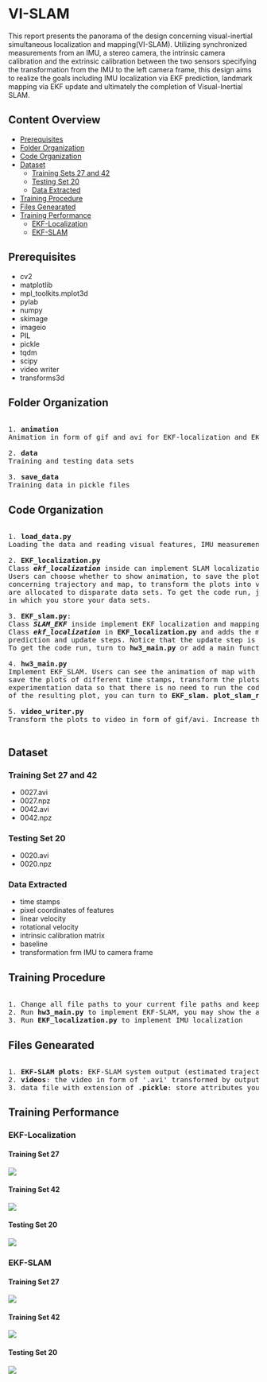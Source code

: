 # VI-SLAM
This report presents the panorama of the design concerning visual-inertial simultaneous localization and mapping(VI-SLAM). Utilizing synchronized measurements from an IMU, a stereo camera, the intrinsic camera calibration and the extrinsic calibration between the two sensors specifying the transformation from the IMU to the left camera frame, this design aims to realize the goals including IMU localization via EKF prediction, landmark mapping via EKF update and ultimately the completion of Visual-Inertial SLAM. 

## Content Overview
* [Prerequisites](#Prerequisites)
* [Folder Organization](#Folder-Organization)
* [Code Organization](#Code-Organization)
* [Dataset](#Dataset)
  * [Training Sets 27 and 42](#Training-Sets-27-and-42)
  * [Testing Set 20](#Testing-Set-20)
  * [Data Extracted](#Data-Extracted)
* [Training Procedure](#Training-Procedure)
* [Files Genearated](#Files-Genearated)
* [Training Performance](#Training-Performance)
  * [EKF-Localization](#EKF-Localization)
  * [EKF-SLAM](#EKF-SLAM)

## Prerequisites
- cv2
- matplotlib
- mpl_toolkits.mplot3d
- pylab
- numpy
- skimage
- imageio
- PIL
- pickle
- tqdm
- scipy
- video writer
- transforms3d

## Folder Organization
<pre>

1. <b>animation</b>
Animation in form of gif and avi for EKF-localization and EKF-SLAM results

2. <b>data</b>
Training and testing data sets

3. <b>save_data</b>
Training data in pickle files
</pre>

## Code Organization
<pre>

1. <b>load_data.py</b>
Loading the data and reading visual features, IMU measurements and calibration paramters

2. <b>EKF_localization.py</b>
Class <b><i>ekf_localization</i></b> inside can implement SLAM localization with use of EKF. 
Users can choose whether to show animation, to save the plots at different time stamps, to save the data 
concerning trajectory and map, to transform the plots into video and etc. Different color map settings 
are allocated to disparate data sets. To get the code run, just simply change the file path 
in which you store your data sets.

3. <b>EKF_slam.py</b>: 
Class <b><i>SLAM_EKF</b></i> inside implement EKF localization and mapping, it combines the functions in 
Class <b><i>ekf_localization</b></i> in <b>EKF_localization.py</b> and adds the mapping procedure with 
prediction and update steps. Notice that the update step is the combined one with i and j for landmark. 
To get the code run, turn to <b>hw3_main.py</b> or add a main function inside this file.

4. <b>hw3_main.py</b>
Implement EKF_SLAM. Users can see the animation of map with trajectory and landmarks on it over time, 
save the plots of different time stamps, transform the plots into video for checking, store the 
experimentation data so that there is no need to run the code again and etc. There are many options 
of the resulting plot, you can turn to <b>EKF_slam. plot_slam_results()</b> to edit or change the setting. 

5. <b>video_writer.py</b>
Transform the plots to video in form of gif/avi. Increase the number of fps to increase the speed of video.

</pre>

## Dataset
  ### Training Set 27 and 42
  - 0027.avi
  - 0027.npz
  - 0042.avi
  - 0042.npz
  
  ### Testing Set 20
  - 0020.avi
  - 0020.npz
  
  ### Data Extracted
  - time stamps
  - pixel coordinates of features
  - linear velocity
  - rotational velocity
  - intrinsic calibration matrix
  - baseline
  - transformation frm IMU to camera frame

## Training Procedure
<pre>

1. Change all file paths to your current file paths and keep the ones for saving data the same as the ones for loading data
2. Run <b>hw3_main.py</b> to implement EKF-SLAM, you may show the animation to see how it works over time
3. Run <b>EKF_localization.py</b> to implement IMU localization
</pre>

## Files Genearated
<pre>

1. <b>EKF-SLAM plots</b>: EKF-SLAM system output (estimated trajectory and landmarks) over time
2. <b>videos</b>: the video in form of '.avi' transformed by output plots
3. data file with extension of <b>.pickle</b>: store attributes you want(You may edit function in the get_params() within the class)
</pre>

## Training Performance
 ### EKF-Localization
 #### Training Set 27
 ![](https://github.com/kwanmolee/VI-SLAM/blob/master/animation/localization_27.gif)
 #### Training Set 42
 ![](https://github.com/kwanmolee/VI-SLAM/blob/master/animation/localization_42.gif)
 #### Testing Set 20
 ![](https://github.com/kwanmolee/VI-SLAM/blob/master/animation/localization_20.gif)
 ### EKF-SLAM
 #### Training Set 27
 ![](https://github.com/kwanmolee/VI-SLAM/blob/master/animation/slam_27.gif)
 #### Training Set 42
 ![](https://github.com/kwanmolee/VI-SLAM/blob/master/animation/slam_42.gif)
 #### Testing Set 20
 ![](https://github.com/kwanmolee/VI-SLAM/blob/master/animation/slam_20.gif)

